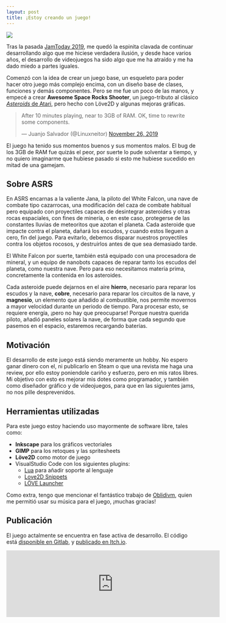 ```yaml
---
layout: post
title: ¡Estoy creando un juego!
---
```


![](https://img.itch.zone/aW1hZ2UvNTI1OTcxLzI3MzIyNDYucG5n/original/fm%2FA9h.png)

Tras la pasada [JamToday 2019](https://jsalvador.me/blog/2019/09/30/IV-JamToday-Almeria/), me quedó la espinita clavada de continuar
desarrollando algo que me hiciese verdadera ilusión, y desde hace varios años, el desarrollo de videojuegos ha sido algo que me ha 
atraído y me ha dado miedo a partes iguales.

Comenzó con la idea de crear un juego base, un esqueleto para poder hacer otro juego más complejo encima, con un diseño base de clases,
funciones y demás componentes. Pero se me fue un poco de las manos, y empecé a crear **Awesome Space Rocks Shooter**, un juego-tributo 
al clásico [*Asteroids* de Atari](https://www.youtube.com/watch?v=9Ydu8UhIjeU), pero hecho con Löve2D y algunas mejoras gráficas.

<blockquote class="twitter-tweet">
  <p lang="en" dir="ltr">
    After 10 minutes playing, near to 3GB of RAM. OK, time to rewrite some components.
  </p>
  &mdash; Juanjo Salvador (@Linuxneitor) 
  <a href="https://twitter.com/Linuxneitor/status/1199368604048904201?ref_src=twsrc%5Etfw">
    November 26, 2019
  </a>
</blockquote>
<script async src="https://platform.twitter.com/widgets.js" charset="utf-8"></script>

El juego ha tenido sus momentos buenos y sus momentos malos. El bug de los 3GB de RAM fue quizás el peor, por suerte lo pude solventar a 
tiempo, y no quiero imaginarme que hubiese pasado si esto me hubiese sucedido en mitad de una gamejam.

## Sobre ASRS

En ASRS encarnas a la valiente Jana, la piloto del White Falcon, una nave de combate tipo cazarrocas, una modificación del caza de 
combate habitual pero equipado con proyectiles capaces de desintegrar asteroides y otras rocas espaciales, con fines de minería, 
o en este caso, protegerse de las constantes lluvias de meteoritos que azotan el planeta. Cada asteroide que impacte contra el planeta, 
dañará los escudos, y cuando estos lleguen a cero, fin del juego. Para evitarlo, debemos disparar nuestros proyectiles contra los 
objetos rocosos, y destruirlos antes de que sea demasiado tarde.

El White Falcon por suerte, también está equipado con una procesadora de mineral, y un equipo de nanobots capaces de reparar tanto los
escudos del planeta, como nuestra nave. Pero para eso necesitamos materia prima, concretamente la contenida en los asteroides.

Cada asteroide puede dejarnos en el aire **hierro**, necesario para reparar los escudos y la nave, **cobre**, necesario para reparar los
circuitos de la nave, y **magnesio**, un elemento que añadido al combustible, nos permite movernos a mayor velocidad durante un periodo
de tiempo. Para procesar esto, se requiere energía, ¡pero no hay que preocuparse! Porque nuestra querida piloto, añadió paneles solares
la nave, de forma que cada segundo que pasemos en el espacio, estaremos recargando baterías.

## Motivación

El desarrollo de este juego está siendo meramente un hobby. No espero ganar dinero con el, ni publicarlo en Steam o que una revista 
me haga una review, por ello estoy poniendole cariño y esfuerzo, pero en mis ratos libres. Mi objetivo con esto es mejorar mis dotes
como programador, y también como diseñador gráfico y de videojuegos, para que en las siguientes jams, no nos pille desprevenidos.

## Herramientas utilizadas

Para este juego estoy haciendo uso mayormente de software libre, tales como:

* **Inkscape** para los gráficos vectoriales
* **GIMP** para los retoques y las spritesheets
* **Löve2D** como motor de juego
* VisualStudio Code con los siguientes plugins:
  * [Lua](https://marketplace.visualstudio.com/items?itemName=gccfeli.vscode-lua) para añadir soporte al lenguaje
  * [Love2D Snippets](https://marketplace.visualstudio.com/items?itemName=pixelwar.love2dsnippets)
  * [LÖVE Launcher](https://marketplace.visualstudio.com/items?itemName=SK83RJOSH.love-launcher)
  
Como extra, tengo que mencionar el fantástico trabajo de [Oblidivm](https://soundcloud.com/oblidivm), quien me permitió usar su música
para el juego, ¡muchas gracias!

## Publicación

El juego actalmente se encuentra en fase activa de desarrollo. El código está [disponible en Gitlab](https://gitlab.com/solfamidas/game-skeleton),
y [publicado en Itch.io](https://jsalvador.itch.io/awesome-space-rocks-shooter).

<iframe frameborder="0" src="https://itch.io/embed/525971?border_width=5&amp;bg_color=4f6781&amp;fg_color=ffffff&amp;link_color=fa5c5c&amp;border_color=444b59" width="560" height="175"></iframe>
